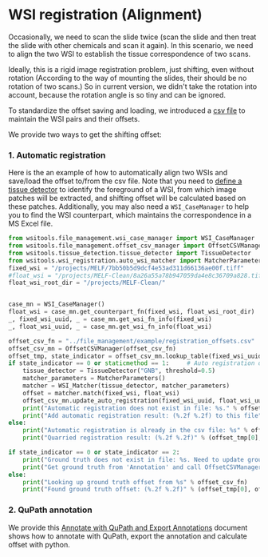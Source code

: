 # WSI registration (Alignment)
Occasionally, we need to scan the slide twice (scan the slide and then treat the slide with other chemicals and scan it again). In this scenario, we need to align the two WSI to establish the tissue correspondence of two scans.  

Ideally, this is a rigid image registration problem, just shifting, even without rotation (According to the way of mounting the slides, their should be no rotation of two scans.)
So in current version, we didn't take the rotation into account, because the rotation angle is so tiny and can be ignored. 

To standardize the offset saving and loading, we introduced a [csv file](../../wsitools/file_management/example/wsi_pair_offset.csv) to maintain the WSI pairs and their offsets.

We provide two ways to get the shifting offset: 
### 1. Automatic registration
Here is the an example of how to automatically align two WSIs and save/load the offset to/from the csv file.
Note that you need to [define a tissue detector](../tissue_detection/tissue_detector.md) to identify the foreground of a WSI, from which image patches will be extracted, and shifting offset will be calculated based on these patches.
Additionally, you may also need a ```WSI_CaseManager``` to help you to find the WSI counterpart, which maintains the correspondence in a MS Excel file. 
```python
from wsitools.file_management.wsi_case_manager import WSI_CaseManager   # import dependent packages
from wsitools.file_management.offset_csv_manager import OffsetCSVManager
from wsitools.tissue_detection.tissue_detector import TissueDetector
from wsitools.wsi_registration.auto_wsi_matcher import MatcherParameters, WSI_Matcher
fixed_wsi = "/projects/MELF/7bb50b5d9dcf4e53ad311d66136ae00f.tiff"
#float_wsi = "/projects/MELF-Clean/8a26a55a78b947059da4e8c36709a828.tiff"
float_wsi_root_dir = "/projects/MELF-Clean/"


case_mn = WSI_CaseManager()
float_wsi = case_mn.get_counterpart_fn(fixed_wsi, float_wsi_root_dir)
_, fixed_wsi_uuid, _ = case_mn.get_wsi_fn_info(fixed_wsi)
_, float_wsi_uuid, _ = case_mn.get_wsi_fn_info(float_wsi)

offset_csv_fn = "../file_management/example/registration_offsets.csv"
offset_csv_mn = OffsetCSVManager(offset_csv_fn)
offset_tmp, state_indicator = offset_csv_mn.lookup_table(fixed_wsi_uuid, float_wsi_uuid)
if state_indicator == 0 or staticmethod == 1:     # Auto registration does not exist
    tissue_detector = TissueDetector("GNB", threshold=0.5)
    matcher_parameters = MatcherParameters()
    matcher = WSI_Matcher(tissue_detector, matcher_parameters)
    offset = matcher.match(fixed_wsi, float_wsi)
    offset_csv_mn.update_auto_registration(fixed_wsi_uuid, float_wsi_uuid, offset)
    print("Automatic registration does not exist in file: %s." % offset_csv_fn)
    print("Add automatic registration result: (%.2f %.2f) to this file" % (offset[0], offset[1]))
else:
    print("Automatic registration is already in the csv file: %s" % offset_csv_fn)
    print("Quarried registration result: (%.2f %.2f)" % (offset_tmp[0], offset_tmp[1]))  # could be ground truth

if state_indicator == 0 or state_indicator == 2:
    print("Ground truth does not exist in file: %s. Need to update ground truth" % offset_csv_fn)
    print("Get ground truth from 'Annotation' and call OffsetCSVManager.update_ground_truth(...)")
else:
    print("Looking up ground truth offset from %s" % offset_csv_fn)
    print("Found ground truth offset: (%.2f %.2f)" % (offset_tmp[0], offset_tmp[1]))
``` 
### 2. QuPath annotation  
We provide this [Annotate with QuPath and Export Annotations](../wsi_annotation/QuPath_scripts/readme.md)  document shows how to annotate with QuPath, export the annotation and calculate offset with python.









